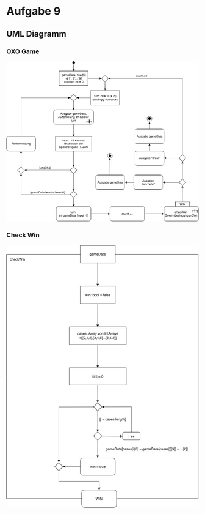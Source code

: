 # Aufgabe 9

## UML Diagramm


### OXO Game
![OXO Game](./img/oxo-game.jpg "OXO Game")

### Check Win
![OXO Game](./img/oxo-checkWin.jpg "OXO Game")